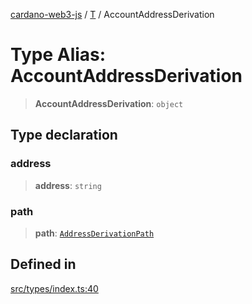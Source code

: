 [cardano-web3-js](../../../index.md) / [T](../index.md) / AccountAddressDerivation

# Type Alias: AccountAddressDerivation

> **AccountAddressDerivation**: `object`

## Type declaration

### address

> **address**: `string`

### path

> **path**: [`AddressDerivationPath`](AddressDerivationPath.md)

## Defined in

[src/types/index.ts:40](https://github.com/xray-network/cardano-web3-js/blob/0efa60054f9e70c553f4bc789b93f1afba32576f/src/types/index.ts#L40)
